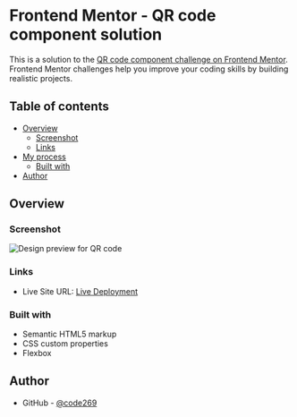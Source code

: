 # Frontend Mentor - QR code component solution

This is a solution to the [QR code component challenge on Frontend Mentor](https://www.frontendmentor.io/challenges/qr-code-component-iux_sIO_H). Frontend Mentor challenges help you improve your coding skills by building realistic projects. 

## Table of contents

- [Overview](#overview)
  - [Screenshot](#screenshot)
  - [Links](#links)
- [My process](#my-process)
  - [Built with](#built-with)
- [Author](#author)

## Overview

### Screenshot

![Design preview for QR code](https://img001.prntscr.com/file/img001/b68X20qySnKZxmrtlkPA0g.png)

### Links

- Live Site URL: [Live Deployment](https://code269.github.io/fem-qr-code/)

### Built with

- Semantic HTML5 markup
- CSS custom properties
- Flexbox

## Author

- GitHub - [@code269](https://github.com/code269)

